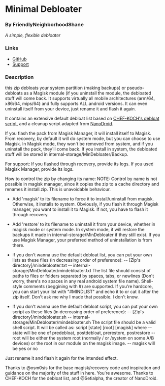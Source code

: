 # Minimal Debloater
### By FriendlyNeighborhoodShane
*A simple, flexible debloater*

### Links
* [GitHub](https://github.com/FriendlyNeighborhoodShane/MinDebloater)
* [Support](https://t.me/joinchat/FyFlS0X2D7f6YNvdxhEsfw)
### Description
this zip debloats your system partition (making backups) or pseudo-debloats as a Magisk module (if you uninstall the module, the debloated stuff will come back. It supports virtually all mobile architectures (arm/64, x86/64, mips/64) and fully supports ALL android versions. It can even uninstall itself from your device, just rename it and flash it again.

It contains an extensive default debloat list based on [CHEF-KOCH's debloat script](https://github.com/CHEF-KOCH/Remove-Gapps), and a cleanup script adapted from [NanoDroid](nanolx.org).

If you flash the pack from Magisk Manager, it will install itself to Magisk. From recovery, by default it will do system mode, but you can choose to use Magisk. In Magisk mode, they won't be removed from system, and if you uninstall the pack, they'll come back. If you install in system, the debloated stuff will be stored in internal-storage/MinDebloater/Backup.

For support:
If you flashed through recovery, provide its logs.
If you used Magisk Manager, provide its logs.

How to control the zip by changing its name:
NOTE: Control by name is not possible in magisk manager, since it copies the zip to a cache directory and renames it install.zip. This is unavoidable behaviour.

- Add 'magisk' to its filename to force it to install/uninstall from magisk. Otherwise, it installs to system. Obviously, if you flash it through Magisk manager, you want to install it to Magisk. If not, you have to flash it through recovery.

- Add 'restore' to its filename to uninstall it from your device, whether in magisk mode or system mode. In system mode, it will restore the backups it made in internal-storage/MinDebloater if they still exist. If you use Magisk Manager, your preferred method of uninstallation is from there.

- If you don't wanna use the default debloat list, you can put your own lists as these files (in decreasing order of preference):
-- [Zip's directory]/mindebloater.txt
-- internal-storage/MinDebloater/mindebloater.txt
The list file should consist of paths to files or folders separated by spaces, tabs, or newlines (Don't worry, there's no spaces in any real android system file name). Shell-style comments (beggining with #) are supported.
If you're hardcore, you can start your list with "#MINDLIST" and echo it to or cat it after the zip itself. Don't ask me why I made that possible. I don't know.

- If you don't wanna use the default debloat script, you can put your own script as these files (in decreasing order of preference):
-- [Zip's directory]/mindebloater.sh
-- internal-storage/MinDebloater/mindebloater.sh
The script file should be a valid shell script. It will be called as:
script [state] [root] [magisk]
where 
-- state will be one of predebloat, postdebloat, prerestore, postrestore
-- root will be either the system root (normally / or /system on some A/B devices) or the root in our module on the magisk image.
-- magisk will be yes or no

Just rename it and flash it again for the intended effect.

Thanks to @osm0sis for the base magisk/recovery code and inspiration and guidance on the majority of the stuff in here. You're awesome.
Thanks to CHEF-KOCH for the debloat list, and @Setialpha, the creator of NanoDroid.
